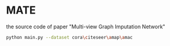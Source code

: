 # MATE
the source code of  paper "Multi-view Graph Imputation Network"

```bash
python main.py --dataset cora\citeseer\amap\amac
```

